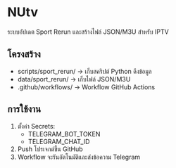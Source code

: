 # NUtv

ระบบอัปเดต Sport Rerun และสร้างไฟล์ JSON/M3U สำหรับ IPTV

## โครงสร้าง
- scripts/sport_rerun/ → เก็บสคริปต์ Python ดึงข้อมูล
- data/sport_rerun/ → เก็บไฟล์ JSON/M3U
- .github/workflows/ → Workflow GitHub Actions

## การใช้งาน
1. ตั้งค่า Secrets:
   - TELEGRAM_BOT_TOKEN
   - TELEGRAM_CHAT_ID
2. Push โปรเจกต์ขึ้น GitHub
3. Workflow จะรันอัตโนมัติและส่งข้อความ Telegram

